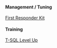 #### Management / Tuning
[First Responder Kit](https://www.brentozar.com/first-aid/)

#### Training
[T-SQL Level Up](https://www.brentozar.com/training/t-sql-level/)
